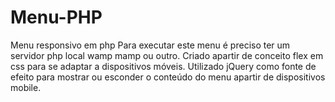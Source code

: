 # Menu-PHP
Menu responsivo em php
Para executar este menu é preciso ter um servidor php local wamp mamp ou outro.
Criado apartir de conceito flex em css para se adaptar a dispositivos móveis.
Utilizado jQuery como fonte de efeito para mostrar ou esconder o conteúdo do menu apartir de dispositivos mobile.

